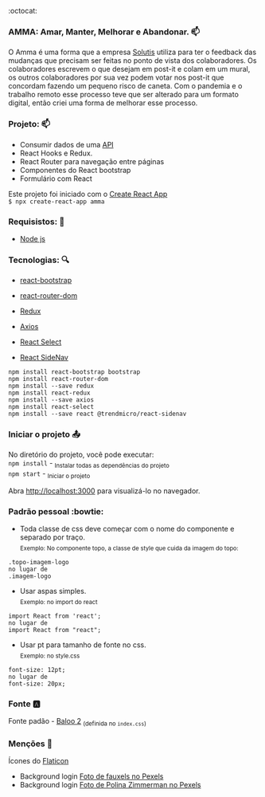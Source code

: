 :octocat:

### AMMA: Amar, Manter, Melhorar e Abandonar. :mailbox: 
 O Amma é uma forma que a empresa [Solutis](https://solutis.com.br/) utiliza para ter o feedback das mudanças que precisam ser feitas no ponto de vista dos colaboradores. Os colaboradores escrevem o que desejam em post-it e colam em um mural, os outros colaboradores por sua vez podem votar nos post-it que concordam fazendo um pequeno risco de caneta.
 Com o pandemia e o trabalho remoto esse processo teve que ser alterado para um formato digital, então criei uma forma de melhorar esse processo.

### Projeto: :mailbox: 
- Consumir dados de uma [API](https://github.com/KevenBarauna/Amma/edit/develop-api/Api/ApiAmma/README.md)
- React Hooks e Redux.
- React Router para navegação entre páginas
- Componentes do React bootstrap
- Formulário com React


Este projeto foi iniciado com o [Create React App](https://github.com/facebook/create-react-app)<br>
 `$ npx create-react-app amma`

### Requisistos: :pencil:
- [Node js](https://nodejs.org/en/)

### Tecnologias: :mag:
- [react-bootstrap](https://react-bootstrap.github.io/getting-started/introduction)  
- [react-router-dom](https://reactrouter.com/web/guides/quick-start)
- [Redux](https://redux.js.org/basics/usage-with-react)
- [Axios](https://www.npmjs.com/package/axios)

- [React Select](https://react-select.com/home)
- [React SideNav](https://reactjsexample.com/react-side-nav-component/)


```
npm install react-bootstrap bootstrap
npm install react-router-dom
npm install --save redux
npm install react-redux
npm install --save axios
npm install react-select
npm install --save react @trendmicro/react-sidenav
```


### Iniciar o projeto :outbox_tray:
No diretório do projeto, você pode executar:<br>
`npm install` - <sub>Instalar todas as dependências do projeto</sub><br>
`npm start` - <sub>Iniciar o projeto</sub>

Abra [http://localhost:3000](http://localhost:3000) para visualizá-lo no navegador.

### Padrão pessoal :bowtie:
- Toda classe de css deve começar com o nome do componente e separado por traço.<br>
<sub>Exemplo: No componente topo, a classe de style que cuida da imagem do topo:</sub><br> 
```
.topo-imagem-logo 
no lugar de 
.imagem-logo
```

- Usar aspas simples.<br>
<sub>Exemplo: no import do react</sub>
```
import React from 'react'; 
no lugar de  
import React from "react";
```

- Usar pt para tamanho de fonte no css.<br>
<sub>Exemplo: no style.css</sub> 
```
font-size: 12pt; 
no lugar de 
font-size: 20px;
```

### Fonte :a:
Fonte padão - [Baloo 2](https://fonts.google.com/specimen/Baloo+2?sidebar.open=true&selection.family=Baloo+2:wght@400;500;600;700;800#standard-styles) <sub>(definida no `index.css`)</sub>

### Menções :page_with_curl:
 Ícones do [Flaticon](https://www.flaticon.com/br/)
- Background login [Foto de fauxels no Pexels](https://www.pexels.com/pt-br/)
- Background login [Foto de Polina Zimmerman no Pexels](https://www.pexels.com/pt-br/foto/escrita-escrevendo-redacao-papel-3782235/)